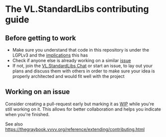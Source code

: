 # The VL.StandardLibs contributing guide

## Before getting to work
* Make sure you understand that code in this repository is under the LGPLv3 and the [implications](https://docs.github.com/en/site-policy/github-terms/github-terms-of-service#6-contributions-under-repository-license) this has
* Check if anyone else is already working on a similar [issue](https://github.com/vvvv/VL.StandardLibs/issues)
* If not, join the [VL.StandardLibs Chat](https://matrix.to/#/#VL.StandardLibs:matrix.org) or start an issue, to lay out your plans and discuss them with others in order to make sure your idea is properly architected and would fit well with the project

## Working on an issue
Consider creating a pull-request early but marking it as [WIP](https://github.com/marketplace/wip) while you're still working on it. This allows for better collaboration and helps you indicate when you're finished.

See also https://thegraybook.vvvv.org/reference/extending/contributing.html
